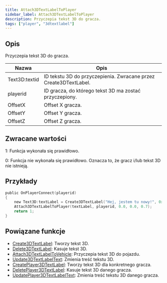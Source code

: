 ```yaml
---
title: Attach3DTextLabelToPlayer
sidebar_label: Attach3DTextLabelToPlayer
description: Przyczepia tekst 3D do gracza.
tags: ["player", "3dtextlabel"]
---
```


## Opis

Przyczepia tekst 3D do gracza.

| Nazwa     | Opis                                                             |
| --------- | ---------------------------------------------------------------- |
| Text3D:textid | ID tekstu 3D do przyczepienia. Zwracane przez Create3DTextLabel. |
| playerid  | ID gracza, do którego tekst 3D ma zostać przyczepiony.           |
| OffsetX   | Offset X gracza.                                                 |
| OffsetY   | Offset Y gracza.                                                 |
| OffsetZ   | Offset Z gracza.                                                 |

## Zwracane wartości

1: Funkcja wykonała się prawidłowo.

0: Funkcja nie wykonała się prawidłowo. Oznacza to, że gracz i/lub tekst 3D nie istnieją.

## Przykłady

```c
public OnPlayerConnect(playerid)
{
    new Text3D:textLabel = Create3DTextLabel("Hej, jestem tu nowy!", 0x008080FF, 30.0, 40.0, 50.0, 40.0, 0);
    Attach3DTextLabelToPlayer(textLabel, playerid, 0.0, 0.0, 0.7);
    return 1;
}
```

## Powiązane funkcje

- [Create3DTextLabel](Create3DTextLabel.md): Tworzy tekst 3D.
- [Delete3DTextLabel](Delete3DTextLabel.md): Kasuje tekst 3D.
- [Attach3DTextLabelToVehicle](Attach3DTextLabelToVehicle.md): Przyczepia tekst 3D do pojazdu.
- [Update3DTextLabelText](Update3DTextLabelText.md): Zmienia treść tekstu 3D.
- [CreatePlayer3DTextLabel](CreatePlayer3DTextLabel.md): Tworzy tekst 3D dla konkretnego gracza.
- [DeletePlayer3DTextLabel](DeletePlayer3DTextLabel.md): Kasuje tekst 3D danego gracza.
- [UpdatePlayer3DTextLabelText](UpdatePlayer3DTextLabel.md): Zmienia treść tekstu 3D danego gracza.
